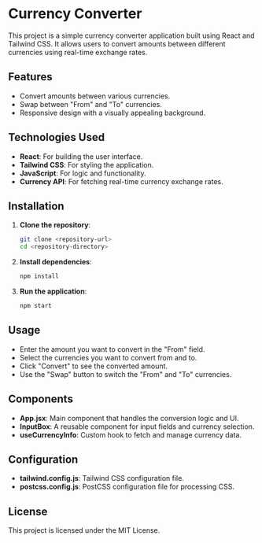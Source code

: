 # Currency Converter

This project is a simple currency converter application built using React and Tailwind CSS. It allows users to convert amounts between different currencies using real-time exchange rates.

## Features

- Convert amounts between various currencies.
- Swap between "From" and "To" currencies.
- Responsive design with a visually appealing background.

## Technologies Used

- **React**: For building the user interface.
- **Tailwind CSS**: For styling the application.
- **JavaScript**: For logic and functionality.
- **Currency API**: For fetching real-time currency exchange rates.

## Installation

1. **Clone the repository**:
   ```bash
   git clone <repository-url>
   cd <repository-directory>
   ```

2. **Install dependencies**:
   ```bash
   npm install
   ```

3. **Run the application**:
   ```bash
   npm start
   ```

## Usage

- Enter the amount you want to convert in the "From" field.
- Select the currencies you want to convert from and to.
- Click "Convert" to see the converted amount.
- Use the "Swap" button to switch the "From" and "To" currencies.

## Components

- **App.jsx**: Main component that handles the conversion logic and UI.
- **InputBox**: A reusable component for input fields and currency selection.
- **useCurrencyInfo**: Custom hook to fetch and manage currency data.

## Configuration

- **tailwind.config.js**: Tailwind CSS configuration file.
- **postcss.config.js**: PostCSS configuration file for processing CSS.

## License

This project is licensed under the MIT License.